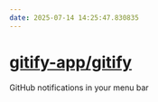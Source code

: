 ```yaml
---
date: 2025-07-14 14:25:47.830835
---
```


# [gitify-app/gitify](https://github.com/gitify-app/gitify)

GitHub notifications in your menu bar